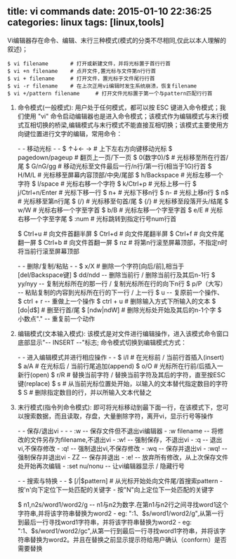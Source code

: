 title: vi commands
date: 2015-01-10 22:36:25
categories: linux
tags: [linux,tools]
---

Vi编辑器存在命令、编辑、末行三种模式(模式的分类不尽相同,仅此以本人理解的叙述)；

	$ vi filename		# 打开或新建文件，并将光标置于首行行首
	$ vi +n filename 	# 点开文件,置光标与文件第n行行首
	$ vi + filename 	# 打开文件，置光标于文件尾行行首
	$ vi -r filename	# 在上次正用vi编辑时发生系统崩溃，恢复filename
	$ vi +/pattern filename		# 打开文件光标置于第一个与pattern匹配行行首

<!-- more -->
1. 命令模式(一般模式): 用户处于任何模式，都可以按 ESC 键进入命令模式；我们使用 "vi" 命令启动编辑器也是进入命令模式；该模式作为编辑模式与末行模式互相切换的桥梁,编辑模式与末行模式不能直接互相切换；该模式主要使用方向键位置进行文字的编辑，常用命令：
	
	<p> - - 移动光标 - -
	$ ↑↓← → 	# 上下左右方向键移动光标
	$ pagedown/pageup 		# 翻页上一页/下一页
	$ 0(数字0)/$ 	# 光标移至所在行首/尾
	$ G/nG/gg		# 移动光标至文件最后一行/n行/第一行(相当于1G)行首
	$ H/M/L 	# 光标移至屏幕内容顶部/中央/尾部
	$ h/Backspace	# 光标左移一个字符
	$ l/space 	# 光标右移一个字符
	$ k/Ctrl+p 		# 光标上移一行
	$ j/Ctrl+n/Enter		# 光标下移一行
	$ n+ 		# 光标下移n行
	$ n- 		# 光标上移n行
	$ n$ 		# 光标移至第n行尾
	$ (/)		# 光标移至句首/尾
	$ {/}		# 光标移至段落开头/结尾
	$ w/W 		# 光标右移一个字至字首
	$ b/B		# 光标左移一个字至字首
	$ e/E 		# 光标右移一个字至字尾
	$ :num		# 光标跳转到指定行号num行首

	$ Ctrl+u		# 向文件首翻半屏
	$ Ctrl+d		# 向文件尾翻半屏
	$ Ctrl+f		# 向文件尾翻一屏
	$ Ctrl+b		# 向文件首翻一屏
	$ nz		# 将第n行滚至屏幕顶部，不指定n时将当前行滚至屏幕顶部

	<p> - - 删除/复制/粘贴 - -
	$ x/X 		# 删除一个字符[向后/前],相当于[del/Backspace键]
	$ dd/ndd -- 删除当前行 / 删除当前行及其后n-1行
	$ yy/nyy -- 复制光标所在的那一行 / 复制光标所在行的向下n行
	$ p/P（大写） -- 粘贴复制的内容到光标所在行的下一行 / 上一行
	$ u -- 复原前一个操作、
	$ ctrl + r -- 重做上一个操作
	$ ctrl + u 		# 删除输入方式下所输入的文本
	$ [do|d$] 		# 删至行首/尾
	$ [ndw|ndW] 		# 删除光标处开始及其后的n-1个字
	$ 小数点"." -- 重复前一个动作

2. 编辑模式(文本输入模式): 该模式是对文件进行编辑操作，进入该模式命令窗口底部显示"-- INSERT --"标志; 命令模式切换到编辑模式方式：

	<p> - - 进入编辑模式并进行相应操作 - -
	$ i/I 		# 在光标前 / 当前行首插入(insert)
	$ a/A 		# 在光标后 / 当前行尾追加(append)
	$ o/O 		# 光标所在行前/后插入一新行(open)
	$ r/R 		# 替换当前字符 / 替换当前字符及其后的字符，直至按ESC键(replace)
	$ s 		# 从当前光标位置处开始，以输入的文本替代指定数目的字符
	$ S			# 删除指定数目的行，并以所输入文本代替之

3. 末行模式(指令列命令模式): 即可将光标移动到最下面一行，在该模式下，您可以搜索数据，而且读取，存盘，大量删除字符，离开vi，显示行号等操作
	
	<p> - - 保存/退出vi - -
	- :w -- 保存文件但不退出vi编辑器
	- :w filename -- 将修改的文件另存为filename,不退出vi
	- :w! -- 强制保存，不退出vi
	- :q -- 退出vi,不保存修改
	- :q! -- 强制退出vi,不保存修改
	- :wq -- 保存并退出vi 
	- :wq! -- 强制保存并退出vi
	- ZZ -- 保存并退出
	- :e! -- 放弃所有修改，从上次保存文件处开始再次编辑
	- :set nu/nonu -- 让vi编辑器显示 / 隐藏行号

	<p> - - 搜索与特换 - -
	$ [/|$pattern]		# 从光标开始处向文件尾/首搜索pattern
		- 按'n'向下定位下一处匹配的关键字
		- 按"N"向上定位下一处匹配的关键字
	 
	$ n1,n2s/word1/word2/g -- n1与n2为数字.在第n1与n2行之间寻找word1这个字符串,并将该字符串替换为word2
		- eg: ":1、$s/word1/word2/g",从第一行到最后一行寻找word1字符串，并将该字符串替换为word2
		- eg: ":1、$s/word1/word2/gc",从第一行到最后一行寻找word1字符串，并将该字符串替换为word2。并且在替换之前显示提示符给用户确认（conform）是否需要替换